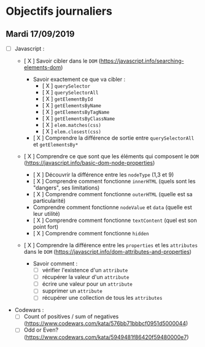 # Objectifs journaliers

## Mardi 17/09/2019


* [ ] Javascript :

  * [ X ] Savoir cibler dans le `DOM` (https://javascript.info/searching-elements-dom)
    * Savoir exactement ce que va cibler : 
      * [ X ] `querySelector`
      * [ X ] `querySelectorAll`
      * [ X ] `getElementById`
      * [ X ] `getElementsByName`
      * [ X ] `getElementsByTagName`
      * [ X ] `getElementsByClassName`
      * [ X ] `elem.matches(css)`
      * [ X ] `elem.closest(css)`
    * [ X ] Comprendre la différence de sortie entre `querySelectorAll` et `getElementsBy*`

  * [ X ] Comprendre ce que sont que les éléments qui composent le `DOM` (https://javascript.info/basic-dom-node-properties)
    * [ X ] Découvrir la différence entre les `nodeType` (1,3 et 9)
    * [ X ] Comprendre comment fonctionne `innerHTML` (quels sont les "dangers", ses limitations)
    * [ X ] Comprendre comment fonctionne `outerHTML` (quelle est sa particularité)
    * Comprendre comment fonctionne `nodeValue` et `data` (quelle est leur utilité)
    * [ X ] Comprendre comment fonctionne `textContent` (quel est son point fort)
    * [ X ] Comprendre comment fonctionne `hidden`

  * [ X ] Comprendre la différence entre les `properties` et les `attributes` dans le `DOM` (https://javascript.info/dom-attributes-and-properties)
    * Savoir comment : 
      * [ ] vérifier l'existence d'un `attribute`
      * [ ] récupérer la valeur d'un `attribute`
      * [ ] écrire une valeur pour un `attribute`
      * [ ] supprimer un `attribute`
      * [ ] récupérer une collection de tous les `attributes`

* Codewars :
  * [ ] Count of positives / sum of negatives (https://www.codewars.com/kata/576bb71bbbcf0951d5000044)
  * [ ] Odd or Even? (https://www.codewars.com/kata/5949481f86420f59480000e7)
